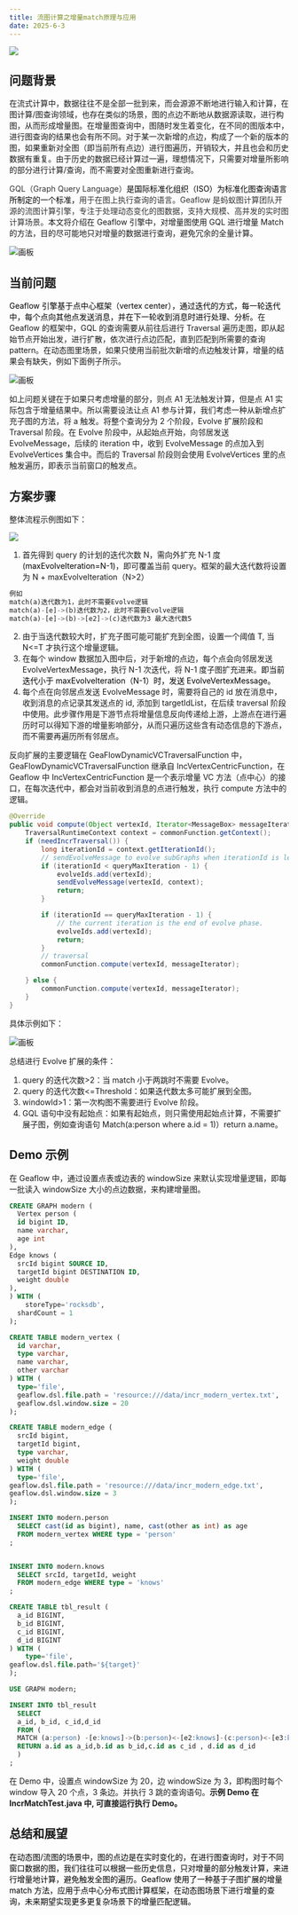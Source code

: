 ```yaml
---
title: 流图计算之增量match原理与应用
date: 2025-6-3
---
```


![](https://intranetproxy.alipay.com/skylark/lark/0/2025/png/23857192/1743162676746-973d8e75-11b5-43d7-8832-724e7332b964.png)

## 问题背景

在流式计算中，数据往往不是全部一批到来，而会源源不断地进行输入和计算，在图计算/图查询领域，也存在类似的场景，图的点边不断地从数据源读取，进行构图，从而形成增量图。在增量图查询中，图随时发生着变化，在不同的图版本中，进行图查询的结果也会有所不同。对于某一次新增的点边，构成了一个新的版本的图，如果重新对全图（即当前所有点边）进行图遍历，开销较大，并且也会和历史数据有重复。由于历史的数据已经计算过一遍，理想情况下，只需要对增量所影响的部分进行计算/查询，而不需要对全图重新进行查询。

<!-- truncate -->

<font style="color:rgb(51, 51, 51);">GQL（Graph Query Language）</font><font style="color:rgb(0, 0, 0);">是国际标准化组织（ISO）为标准化图查询语言所制定的一个标准，</font><font style="color:rgb(51, 51, 51);">用于在图上执行查询的语言。Geaflow 是蚂蚁图计算团队开源的流图计算引擎，专注于处理动态变化的图数据，支持大规模、高并发的实时图计算场景。</font>本文将介绍在 Geaflow 引擎中，对增量图使用 GQL 进行增量 Match 的方法，目的尽可能地只对增量的数据进行查询，避免冗余的全量计算。

![画板](https://intranetproxy.alipay.com/skylark/lark/0/2025/jpeg/23857192/1741574572676-ff7e2c56-14d0-470c-b21d-604f928c6ec9.jpeg)

## 当前问题

<font style="color:rgb(0, 0, 0);">Geaflow 引擎基于点中心框架（vertex center），通过迭代的方式，每一轮迭代中，每个点向其他点发送消息，并在下一轮收到消息时进行处理、分析。</font>在 Geaflow 的框架中，GQL 的查询需要从前往后进行 Traversal 遍历走图，即从起始节点开始出发，进行扩散，依次进行点边匹配，直到匹配到所需要的查询 pattern。在动态图里场景，如果只使用当前批次新增的点边触发计算，增量的结果会有缺失，例如下面例子所示。

![画板](https://intranetproxy.alipay.com/skylark/lark/0/2025/jpeg/23857192/1741576149930-b169b7da-0600-4fca-b6ad-5eadcfdbff5b.jpeg)

如上问题关键在于如果只考虑增量的部分，则点 A1 无法触发计算，但是点 A1 实际包含于增量结果中。所以需要设法让点 A1 参与计算，我们考虑一种从新增点扩充子图的方法，将 a 触发。将整个查询分为 2 个阶段，Evolve 扩展阶段和 Traversal 阶段。在 Evolve 阶段中，从起始点开始，向邻居发送 EvolveMessage，后续的 iteration 中，收到 EvolveMessage 的点加入到 EvolveVertices 集合中。而后的 Traversal 阶段则会使用 EvolveVertices 里的点触发遍历，即表示当前窗口的触发点。

## 方案步骤

整体流程示例图如下：

![](https://intranetproxy.alipay.com/skylark/lark/0/2025/png/23857192/1741599519420-37fd1d9f-6623-44b3-87e4-5ac5275b876f.png)

1. 首先得到 query 的计划的迭代次数 N，需向外扩充 N-1 度(<font style="color:#000000;">maxEvolveIteration=N-1)</font>，即可覆盖当前 query。框架的最大迭代数将设置为 N + maxEvolveIteration（N>2）

```sql
例如
match(a)迭代数为1，此时不需要Evolve逻辑
match(a)-[e]->(b)迭代数为2，此时不需要Evolve逻辑
match(a)-[e]->(b)->[e2]->(c)迭代数为3 最大迭代数5
```

2. 由于当迭代数较大时，扩充子图可能可能扩充到全图，设置一个阈值 T, 当 N<=T 才执行这个增量逻辑。
3. 在每个 window 数据加入图中后，对于新增的点边，每个点会向邻居发送 EvolveVertexMessage，执行 N-1 次迭代，将 N-1 度子图扩充进来。<font style="color:#000000;">即当前迭代小于 maxEvolveIteration（N-1）时，发送 EvolveVertexMessage。</font>
4. 每个点在向邻居点发送 EvolveMessage 时，需要将自己的 id 放在消息中，收到消息的点记录其发送点的 id, 添加到 targetIdList，在后续 traversal 阶段中使用。此步骤作用是下游节点将增量信息反向传递给上游，上游点在进行遍历时可以得知下游的增量影响部分，从而只遍历这些含有动态信息的下游点，而不需要再遍历所有邻居点。

反向扩展的主要逻辑在 GeaFlowDynamicVCTraversalFunction 中，GeaFlowDynamicVCTraversalFunction 继承自 IncVertexCentricFunction，在 Geaflow 中 IncVertexCentricFunction 是一个表示增量 VC 方法（点中心）的接口，在每次迭代中，都会对当前收到消息的点进行触发，执行 compute 方法中的逻辑。

```java
@Override
public void compute(Object vertexId, Iterator<MessageBox> messageIterator) {
    TraversalRuntimeContext context = commonFunction.getContext();
    if (needIncrTraversal()) {
        long iterationId = context.getIterationId();
        // sendEvolveMessage to evolve subGraphs when iterationId is less than the plan iteration
        if (iterationId < queryMaxIteration - 1) {
            evolveIds.add(vertexId);
            sendEvolveMessage(vertexId, context);
            return;
        }

        if (iterationId == queryMaxIteration - 1) {
            // the current iteration is the end of evolve phase.
            evolveIds.add(vertexId);
            return;
        }
        // traversal
        commonFunction.compute(vertexId, messageIterator);

    } else {
        commonFunction.compute(vertexId, messageIterator);
    }
}
```

具体示例如下：

![画板](https://intranetproxy.alipay.com/skylark/lark/0/2024/jpeg/23857192/1734590557540-5f3f4528-fa07-4208-8425-bc514ea5e06b.jpeg)

总结进行 Evolve 扩展的条件：

1. query 的迭代次数>2：当 match 小于两跳时不需要 Evolve。
2. query 的迭代次数<=Threshold：如果迭代数太多可能扩展到全图。
3. windowId>1：第一次构图不需要进行 Evolve 阶段。
4. GQL 语句中没有起始点：如果有起始点，则只需使用起始点计算，不需要扩展子图，例如查询语句 Match(a:person where a.id = 1)）return a.name。

## Demo 示例

在 Geaflow 中，通过设置点表或边表的 windowSize 来默认实现增量逻辑，即每一批读入 windowSize 大小的点边数据，来构建增量图。

```sql
CREATE GRAPH modern (
  Vertex person (
  id bigint ID,
  name varchar,
  age int
),
Edge knows (
  srcId bigint SOURCE ID,
  targetId bigint DESTINATION ID,
  weight double
),
) WITH (
	storeType='rocksdb',
  shardCount = 1
);

CREATE TABLE modern_vertex (
  id varchar,
  type varchar,
  name varchar,
  other varchar
) WITH (
  type='file',
  geaflow.dsl.file.path = 'resource:///data/incr_modern_vertex.txt',
  geaflow.dsl.window.size = 20
);

CREATE TABLE modern_edge (
  srcId bigint,
  targetId bigint,
  type varchar,
  weight double
) WITH (
  type='file',
geaflow.dsl.file.path = 'resource:///data/incr_modern_edge.txt',
geaflow.dsl.window.size = 3
);

INSERT INTO modern.person
  SELECT cast(id as bigint), name, cast(other as int) as age
  FROM modern_vertex WHERE type = 'person'
;


INSERT INTO modern.knows
  SELECT srcId, targetId, weight
  FROM modern_edge WHERE type = 'knows'
;

CREATE TABLE tbl_result (
  a_id BIGINT,
  b_id BIGINT,
  c_id BIGINT,
  d_id BIGINT
) WITH (
	type='file',
geaflow.dsl.file.path='${target}'
);

USE GRAPH modern;

INSERT INTO tbl_result
  SELECT
  a_id, b_id, c_id,d_id
  FROM (
  MATCH (a:person) -[e:knows]->(b:person)<-[e2:knows]-(c:person)<-[e3:knows]-(d:person) where a.id!=c.id
  RETURN a.id as a_id,b.id as b_id,c.id as c_id , d.id as d_id
  )
;
```

在 Demo 中，设置点 windowSize 为 20，边 windowSize 为 3，即构图时每个 window 导入 20 个点，3 条边。并执行 3 跳的查询语句。**示例 Demo 在 IncrMatchTest.java 中, 可直接运行执行 Demo。**

## 总结和展望

<font style="color:rgb(0, 0, 0);">在动态图/流图的场景中，图的点边是在实时变化的，在进行图查询时，对于不同窗口数据的图，我们往往可以根据一些历史信息，只对增量的部分触发计算，来进行增量地计算，避免触发全图的遍历。Geaflow 使用了一种基于子图扩展的增量 match 方法，应用于点中心分布式图计算框架，在动态图场景下进行增量的查询，未来期望实现更多更复杂场景下的增量匹配逻辑。</font>
